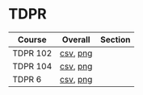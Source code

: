 # TDPR

| Course | Overall | Section |
| ------ | ------- | ------- |
| TDPR 102 | [csv](https://github.com/UCSD-Historical-Enrollment-Data//Users/ryanbatubara/Desktop/2024Spring/blob/main/overall/TDPR%20102.csv), [png](https://raw.githubusercontent.com/UCSD-Historical-Enrollment-Data//Users/ryanbatubara/Desktop/2024Spring/main/plot_overall/TDPR%20102.png) |  |
| TDPR 104 | [csv](https://github.com/UCSD-Historical-Enrollment-Data//Users/ryanbatubara/Desktop/2024Spring/blob/main/overall/TDPR%20104.csv), [png](https://raw.githubusercontent.com/UCSD-Historical-Enrollment-Data//Users/ryanbatubara/Desktop/2024Spring/main/plot_overall/TDPR%20104.png) |  |
| TDPR 6 | [csv](https://github.com/UCSD-Historical-Enrollment-Data//Users/ryanbatubara/Desktop/2024Spring/blob/main/overall/TDPR%206.csv), [png](https://raw.githubusercontent.com/UCSD-Historical-Enrollment-Data//Users/ryanbatubara/Desktop/2024Spring/main/plot_overall/TDPR%206.png) |  |

